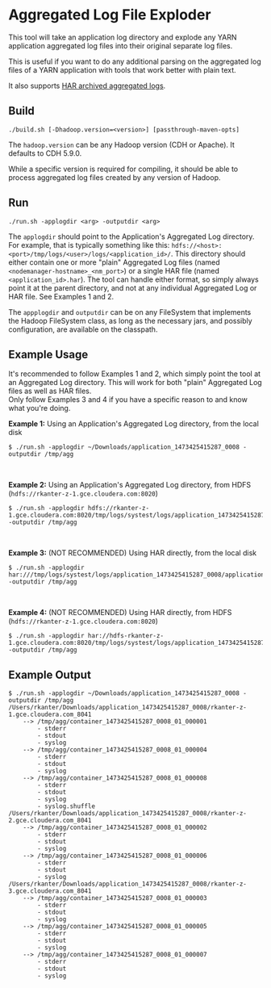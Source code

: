 Aggregated Log File Exploder
============================

This tool will take an application log directory and explode any YARN application aggregated log files
into their original separate log files.

This is useful if you want to do any additional parsing on the aggregated log files of a YARN application
with tools that work better with plain text.

It also supports [HAR archived aggregated logs](http://hadoop.apache.org/docs/current/hadoop-archive-logs/HadoopArchiveLogs.html).

Build
-----
````
./build.sh [-Dhadoop.version=<version>] [passthrough-maven-opts]
````

The ``hadoop.version`` can be any Hadoop version (CDH or Apache).  It defaults to CDH 5.9.0.

While a specific version is required for compiling, it should be able to process aggregated log files created by any version of Hadoop.

Run
---
````
./run.sh -applogdir <arg> -outputdir <arg>
````

The ````applogdir```` should point to the Application's Aggregated Log directory. For example, that is typically something like this:
 ````hdfs://<host>:<port>/tmp/logs/<user>/logs/<application_id>/````.  This directory should either contain one or more "plain"
 Aggregated Log files (named ````<nodemanager-hostname>_<nm_port>````) or a single HAR file (named ````<application_id>.har````).
 The tool can handle either format, so simply always point it at the parent directory, and not at any individual Aggregated Log or
 HAR file.  See Examples 1 and 2.

The ````appplogdir```` and ````outputdir```` can be on any FileSystem that implements the Hadoop FileSystem class, as long as the
necessary jars, and possibly configuration, are available on the classpath.

Example Usage
-------------
It's recommended to follow Examples 1 and 2, which simply point the tool at an Aggregated Log directory.  This will work for both
"plain" Aggregated Log files as well as HAR files.  
Only follow Examples 3 and 4 if you have a specific reason to and know what you're doing.
<br/>

**Example 1:** Using an Application's Aggregated Log directory, from the local disk
````
$ ./run.sh -applogdir ~/Downloads/application_1473425415287_0008 -outputdir /tmp/agg
````
<br/>

**Example 2:** Using an Application's Aggregated Log directory, from HDFS (````hdfs://rkanter-z-1.gce.cloudera.com:8020````)
````
$ ./run.sh -applogdir hdfs://rkanter-z-1.gce.cloudera.com:8020/tmp/logs/systest/logs/application_1473425415287_0008 -outputdir /tmp/agg
````
<br/>

**Example 3:** (NOT RECOMMENDED) Using HAR directly, from the local disk
````
$ ./run.sh -applogdir har:///tmp/logs/systest/logs/application_1473425415287_0008/application_1473425415287_0008.har -outputdir /tmp/agg
````
<br/>

**Example 4:** (NOT RECOMMENDED) Using HAR directly, from HDFS (````hdfs://rkanter-z-1.gce.cloudera.com:8020````)
````
$ ./run.sh -applogdir har://hdfs-rkanter-z-1.gce.cloudera.com:8020/tmp/logs/systest/logs/application_1473425415287_0008/application_1473425415287_0008.har -outputdir /tmp/agg
````

Example Output
-------------
````
$ ./run.sh -applogdir ~/Downloads/application_1473425415287_0008 -outputdir /tmp/agg
/Users/rkanter/Downloads/application_1473425415287_0008/rkanter-z-1.gce.cloudera.com_8041
    --> /tmp/agg/container_1473425415287_0008_01_000001
        - stderr
        - stdout
        - syslog
    --> /tmp/agg/container_1473425415287_0008_01_000004
        - stderr
        - stdout
        - syslog
    --> /tmp/agg/container_1473425415287_0008_01_000008
        - stderr
        - stdout
        - syslog
        - syslog.shuffle
/Users/rkanter/Downloads/application_1473425415287_0008/rkanter-z-2.gce.cloudera.com_8041
    --> /tmp/agg/container_1473425415287_0008_01_000002
        - stderr
        - stdout
        - syslog
    --> /tmp/agg/container_1473425415287_0008_01_000006
        - stderr
        - stdout
        - syslog
/Users/rkanter/Downloads/application_1473425415287_0008/rkanter-z-3.gce.cloudera.com_8041
    --> /tmp/agg/container_1473425415287_0008_01_000003
        - stderr
        - stdout
        - syslog
    --> /tmp/agg/container_1473425415287_0008_01_000005
        - stderr
        - stdout
        - syslog
    --> /tmp/agg/container_1473425415287_0008_01_000007
        - stderr
        - stdout
        - syslog
````

